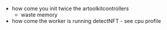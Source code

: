 - how come you init twice the artoolkitcontrollers
  - waste memory
- how come the worker is running detectNFT - see cpu profile
